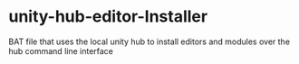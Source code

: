 # unity-hub-editor-Installer
BAT file that uses the local unity hub to install editors and modules over the hub command line interface

